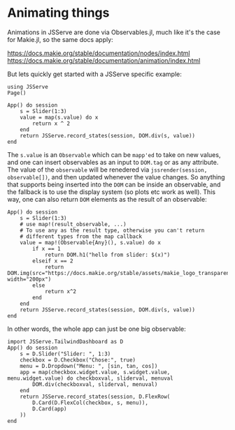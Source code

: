 # Animating things

Animations in JSServe are done via Observables.jl, much like it's the case for Makie.jl, so the same docs apply:

https://docs.makie.org/stable/documentation/nodes/index.html
https://docs.makie.org/stable/documentation/animation/index.html

But lets quickly get started with a JSServe specific example:

```@setup 1
using JSServe
Page()
```

```@example 1
App() do session
    s = Slider(1:3)
    value = map(s.value) do x
        return x ^ 2
    end
    return JSServe.record_states(session, DOM.div(s, value))
end
```

The `s.value` is an `Observable` which can be `mapp'ed` to take on new values, and one can insert observables as an input to `DOM.tag` or as any attribute.
The value of the `observable` will be renedered via `jssrender(session, observable[])`, and then updated whenever the value changes.
So anything that supports being inserted into the `DOM` can be inside an observable, and the fallback is to use the display system (so plots etc work as well).
This way, one can also return `DOM` elements as the result of an observable:

```@example 1
App() do session
    s = Slider(1:3)
    # use map!(result_observable, ...)
    # To use any as the result type, otherwise you can't return
    # different types from the map callback
    value = map!(Observable{Any}(), s.value) do x
        if x == 1
            return DOM.h1("hello from slider: $(x)")
        elseif x == 2
            return DOM.img(src="https://docs.makie.org/stable/assets/makie_logo_transparent.svg", width="200px")
        else
            return x^2
        end
    end
    return JSServe.record_states(session, DOM.div(s, value))
end
```

In other words, the whole app can just be one big observable:

```@example 1
import JSServe.TailwindDashboard as D
App() do session
    s = D.Slider("Slider: ", 1:3)
    checkbox = D.Checkbox("Chose:", true)
    menu = D.Dropdown("Menu: ", [sin, tan, cos])
    app = map(checkbox.widget.value, s.widget.value, menu.widget.value) do checkboxval, sliderval, menuval
        DOM.div(checkboxval, sliderval, menuval)
    end
    return JSServe.record_states(session, D.FlexRow(
        D.Card(D.FlexCol(checkbox, s, menu)),
        D.Card(app)
    ))
end
```
